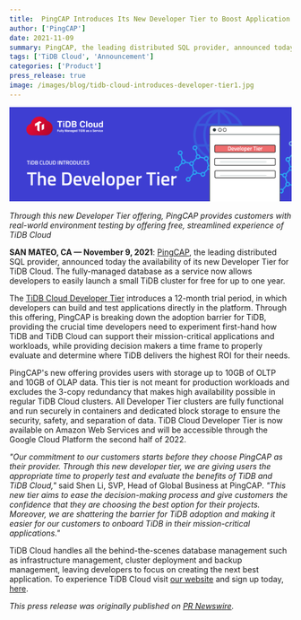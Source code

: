 ```yaml
---
title:  PingCAP Introduces Its New Developer Tier to Boost Application Innovation with TiDB Cloud
author: ['PingCAP']
date: 2021-11-09
summary: PingCAP, the leading distributed SQL provider, announced today the availability of its new Developer Tier for TiDB Cloud. The fully-managed database as a service now allows developers to easily launch a small TiDB cluster for free for up to one year..
tags: ['TiDB Cloud', 'Announcement']
categories: ['Product']
press_release: true
image: /images/blog/tidb-cloud-introduces-developer-tier1.jpg
---
```


![TiDB Cloud Introduces Developer Tier](media/tidb-cloud-introduces-developer-tier1.jpg)

_Through this new Developer Tier offering, PingCAP provides customers with real-world environment testing by offering free, streamlined experience of TiDB Cloud_

**SAN MATEO, CA — November 9, 2021**: [PingCAP](https://pingcap.com/), the leading distributed SQL provider, announced today the availability of its new Developer Tier for TiDB Cloud. The fully-managed database as a service now allows developers to easily launch a small TiDB cluster for free for up to one year. 

The [TiDB Cloud Developer Tier](https://get.pingcap.com/tidb-developer/) introduces a 12-month trial period, in which developers can build and test applications directly in the platform. Through this offering, PingCAP is breaking down the adoption barrier for TiDB, providing the crucial time developers need to experiment first-hand how TiDB and TiDB Cloud can support their mission-critical applications and workloads, while providing decision makers a time frame to properly evaluate and determine where TiDB delivers the highest ROI for their needs.

PingCAP's new offering provides users with storage up to 10GB of OLTP and 10GB of OLAP data. This tier is not meant for production workloads and excludes the 3-copy redundancy that makes high availability possible in regular TiDB Cloud clusters. All Developer Tier clusters are fully functional and run securely in containers and dedicated block storage to ensure the security, safety, and separation of data. TiDB Cloud Developer Tier is now available on Amazon Web Services and will be accessible through the Google Cloud Platform the second half of 2022. 

_"Our commitment to our customers starts before they choose PingCAP as their provider. Through this new developer tier, we are giving users the appropriate time to properly test and evaluate the benefits of TiDB and TiDB Cloud,"_ said Shen Li, SVP, Head of Global Business at PingCAP. _"This new tier aims to ease the decision-making process and give customers the confidence that they are choosing the best option for their projects. Moreover, we are shattering the barrier for TiDB adoption and making it easier for our customers to onboard TiDB in their mission-critical applications."_

TiDB Cloud handles all the behind-the-scenes database management such as infrastructure management, cluster deployment and backup management, leaving developers to focus on creating the next best application. To experience TiDB Cloud visit [our website](https://get.pingcap.com/tidb-developer/) and sign up today, [here](https://tidbcloud.com/signup).

_This press release was originally published on [PR Newswire](https://www.prnewswire.com/news-releases/pingcap-introduces-its-new-developer-tier-to-boost-application-innovation-with-tidb-cloud-301419184.html)._
